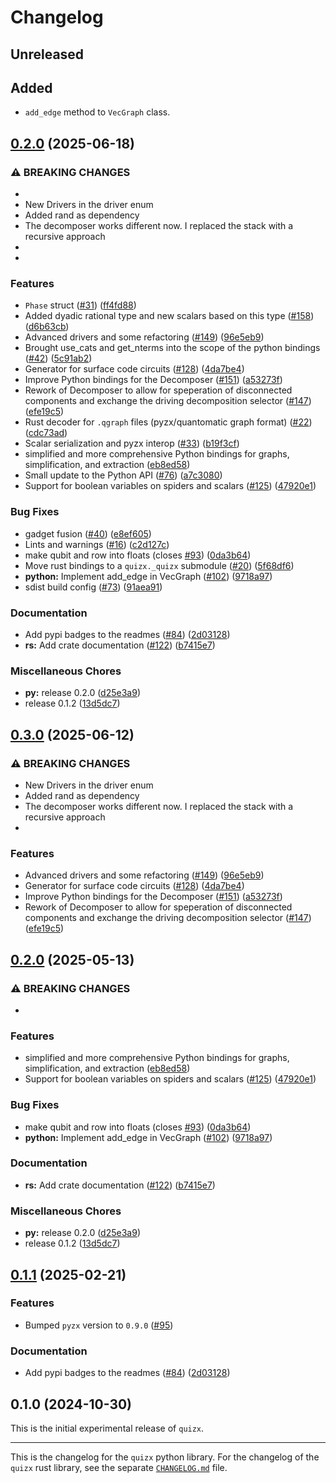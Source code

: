 # Changelog

## Unreleased

## Added
- `add_edge` method to `VecGraph` class.

## [0.2.0](https://github.com/dfacoet/quizx/compare/quizx-py-v0.3.0...quizx-py-v0.2.0) (2025-06-18)


### ⚠ BREAKING CHANGES

* 
* New Drivers in the driver enum
* Added rand as dependency
* The decomposer works different now. I replaced the stack with a recursive approach
* 
* 

### Features

* `Phase` struct ([#31](https://github.com/dfacoet/quizx/issues/31)) ([ff4fd88](https://github.com/dfacoet/quizx/commit/ff4fd88a41061cabb022e0d26e7e853009a5aae3))
* Added dyadic rational type and new scalars based on this type ([#158](https://github.com/dfacoet/quizx/issues/158)) ([d6b63cb](https://github.com/dfacoet/quizx/commit/d6b63cb7d4cead3236081f12c1c2410ec55a7e22))
* Advanced drivers and some refactoring ([#149](https://github.com/dfacoet/quizx/issues/149)) ([96e5eb9](https://github.com/dfacoet/quizx/commit/96e5eb9a1b7fceb9aff2c6c2e3f90e0dbcc95c4d))
* Brought use_cats and get_nterms into the scope of the python bindings ([#42](https://github.com/dfacoet/quizx/issues/42)) ([5c91ab2](https://github.com/dfacoet/quizx/commit/5c91ab2537d9f08c6eb6f8568042f6e71f975464))
* Generator for surface code circuits ([#128](https://github.com/dfacoet/quizx/issues/128)) ([4da7be4](https://github.com/dfacoet/quizx/commit/4da7be4c4e0becbb7f11f345eebb425890369f7c))
* Improve Python bindings for the Decomposer ([#151](https://github.com/dfacoet/quizx/issues/151)) ([a53273f](https://github.com/dfacoet/quizx/commit/a53273f5508e0148dbdc031bc66e51c7154a94bb))
* Rework of Decomposer to allow for speperation of disconnected components and exchange the driving decomposition selector ([#147](https://github.com/dfacoet/quizx/issues/147)) ([efe19c5](https://github.com/dfacoet/quizx/commit/efe19c51efb6d7406dd1c696c1464ae65fbaa7c8))
* Rust decoder for `.qgraph` files (pyzx/quantomatic graph format) ([#22](https://github.com/dfacoet/quizx/issues/22)) ([cdc73ad](https://github.com/dfacoet/quizx/commit/cdc73adec40509beb9b9873302eaccf19b790d19))
* Scalar serialization and pyzx interop ([#33](https://github.com/dfacoet/quizx/issues/33)) ([b19f3cf](https://github.com/dfacoet/quizx/commit/b19f3cfb7447542b6620b50962223d27b18d9d72))
* simplified and more comprehensive Python bindings for graphs, simplification, and extraction ([eb8ed58](https://github.com/dfacoet/quizx/commit/eb8ed589cc75c8c1efd67e6dfa39dced379f1611))
* Small update to the Python API ([#76](https://github.com/dfacoet/quizx/issues/76)) ([a7c3080](https://github.com/dfacoet/quizx/commit/a7c3080886c1978fbc0b201af88b32d64919faa3))
* Support for boolean variables on spiders and scalars ([#125](https://github.com/dfacoet/quizx/issues/125)) ([47920e1](https://github.com/dfacoet/quizx/commit/47920e1be2356a3b47f7ef7b861dc5ff8c1413a3))


### Bug Fixes

* gadget fusion ([#40](https://github.com/dfacoet/quizx/issues/40)) ([e8ef605](https://github.com/dfacoet/quizx/commit/e8ef605e71e4ccdb03a7f3934e77a4b764541f08))
* Lints and warnings ([#16](https://github.com/dfacoet/quizx/issues/16)) ([c2d127c](https://github.com/dfacoet/quizx/commit/c2d127c07874c16b763edf7aeafdffe12a83ffaf))
* make qubit and row into floats (closes [#93](https://github.com/dfacoet/quizx/issues/93)) ([0da3b64](https://github.com/dfacoet/quizx/commit/0da3b64b6a7ad63a690c9c389a04a4e140ec3b55))
* Move rust bindings to a `quizx._quizx` submodule ([#20](https://github.com/dfacoet/quizx/issues/20)) ([5f68df6](https://github.com/dfacoet/quizx/commit/5f68df6fe6d171484996c60b82eb944984aa794a))
* **python:** Implement add_edge in VecGraph ([#102](https://github.com/dfacoet/quizx/issues/102)) ([9718a97](https://github.com/dfacoet/quizx/commit/9718a973ed647cd6ec6961029d42f51fb3a24112))
* sdist build config ([#73](https://github.com/dfacoet/quizx/issues/73)) ([91aea91](https://github.com/dfacoet/quizx/commit/91aea912ebf36b622166b97ca19ed2f0328aeaea))


### Documentation

* Add pypi badges to the readmes ([#84](https://github.com/dfacoet/quizx/issues/84)) ([2d03128](https://github.com/dfacoet/quizx/commit/2d031280d630ebb68b0bc97bd8e71c6629d1319d))
* **rs:** Add crate documentation ([#122](https://github.com/dfacoet/quizx/issues/122)) ([b7415e7](https://github.com/dfacoet/quizx/commit/b7415e701c37013965944de378ded66a49f8e8e4))


### Miscellaneous Chores

* **py:** release 0.2.0 ([d25e3a9](https://github.com/dfacoet/quizx/commit/d25e3a9f8416a8a7574a422d6f66bb3ee755cf9c))
* release 0.1.2 ([13d5dc7](https://github.com/dfacoet/quizx/commit/13d5dc7b458f6e21f9c9c0ce357abda6b075864a))

## [0.3.0](https://github.com/zxcalc/quizx/compare/quizx-py-v0.2.0...quizx-py-v0.3.0) (2025-06-12)


### ⚠ BREAKING CHANGES

* New Drivers in the driver enum
* Added rand as dependency
* The decomposer works different now. I replaced the stack with a recursive approach
* 

### Features

* Advanced drivers and some refactoring ([#149](https://github.com/zxcalc/quizx/issues/149)) ([96e5eb9](https://github.com/zxcalc/quizx/commit/96e5eb9a1b7fceb9aff2c6c2e3f90e0dbcc95c4d))
* Generator for surface code circuits ([#128](https://github.com/zxcalc/quizx/issues/128)) ([4da7be4](https://github.com/zxcalc/quizx/commit/4da7be4c4e0becbb7f11f345eebb425890369f7c))
* Improve Python bindings for the Decomposer ([#151](https://github.com/zxcalc/quizx/issues/151)) ([a53273f](https://github.com/zxcalc/quizx/commit/a53273f5508e0148dbdc031bc66e51c7154a94bb))
* Rework of Decomposer to allow for speperation of disconnected components and exchange the driving decomposition selector ([#147](https://github.com/zxcalc/quizx/issues/147)) ([efe19c5](https://github.com/zxcalc/quizx/commit/efe19c51efb6d7406dd1c696c1464ae65fbaa7c8))

## [0.2.0](https://github.com/zxcalc/quizx/compare/quizx-py-v0.1.1...quizx-py-v0.2.0) (2025-05-13)


### ⚠ BREAKING CHANGES

* 

### Features

* simplified and more comprehensive Python bindings for graphs, simplification, and extraction ([eb8ed58](https://github.com/zxcalc/quizx/commit/eb8ed589cc75c8c1efd67e6dfa39dced379f1611))
* Support for boolean variables on spiders and scalars ([#125](https://github.com/zxcalc/quizx/issues/125)) ([47920e1](https://github.com/zxcalc/quizx/commit/47920e1be2356a3b47f7ef7b861dc5ff8c1413a3))


### Bug Fixes

* make qubit and row into floats (closes [#93](https://github.com/zxcalc/quizx/issues/93)) ([0da3b64](https://github.com/zxcalc/quizx/commit/0da3b64b6a7ad63a690c9c389a04a4e140ec3b55))
* **python:** Implement add_edge in VecGraph ([#102](https://github.com/zxcalc/quizx/issues/102)) ([9718a97](https://github.com/zxcalc/quizx/commit/9718a973ed647cd6ec6961029d42f51fb3a24112))


### Documentation

* **rs:** Add crate documentation ([#122](https://github.com/zxcalc/quizx/issues/122)) ([b7415e7](https://github.com/zxcalc/quizx/commit/b7415e701c37013965944de378ded66a49f8e8e4))


### Miscellaneous Chores

* **py:** release 0.2.0 ([d25e3a9](https://github.com/zxcalc/quizx/commit/d25e3a9f8416a8a7574a422d6f66bb3ee755cf9c))
* release 0.1.2 ([13d5dc7](https://github.com/zxcalc/quizx/commit/13d5dc7b458f6e21f9c9c0ce357abda6b075864a))

## [0.1.1](https://github.com/zxcalc/quizx/compare/quizx-py-v0.1.0...quizx-py-v0.1.1) (2025-02-21)


### Features

* Bumped `pyzx` version to `0.9.0` ([#95](https://github.com/zxcalc/quizx/issues/95))

### Documentation

* Add pypi badges to the readmes ([#84](https://github.com/zxcalc/quizx/issues/84)) ([2d03128](https://github.com/zxcalc/quizx/commit/2d031280d630ebb68b0bc97bd8e71c6629d1319d))

## 0.1.0 (2024-10-30)


This is the initial experimental release of `quizx`.


----

This is the changelog for the `quizx` python library.
For the changelog of the `quizx` rust library, see the separate [`CHANGELOG.md`](https://github.com/zxcalc/quizx/blob/master/CHANGELOG.md) file.
